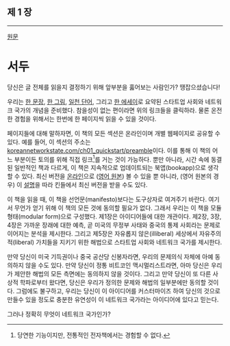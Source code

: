 ## 제 1 장
------

[원문](https://thenetworkstate.com/preamble)

# 서두

당신은 글 전체를 읽을지 결정하기 위해 앞부분을 훓어보는 사람인가? 땡잡으셨습니다!

우리는 [한 문장](./one_sentence.md), [한 그림](./one_image.md), [일천 단어](./thousand_words.md), 그리고 [한 에세이](./one_essay.md)로 요약된 스타트업 사회와 네트워크 국가의 개념을 준비했다. 참을성이 없는 편이라면 위의 링크들을 클릭하라. 물론 온전한 경험을 위해서는 한번에 한 페이지씩 읽을 수 있을 것이다.

페이지들에 대해 말하자면, 이 책의 모든 섹션은 온라인이며 개별 웹페이지로 공유할 수 있다. 예를 들어, 이 섹션의 주소는 [koreannetworkstate.com/ch01_quickstart/preamble](koreannetworkstate.com/ch01_quickstart/preamble)이다. 이를 통해 이 책의 어느 부분이든 토의를 위해 직접 링크[^1]를 거는 것이 가능하다. 뿐만 아니라, 시간 속에 동결된 일반적인 책과 다르게, 이 책은 지속적으로 업데이트되는 북앱(bookapp)으로 생각할 수 있다. 최신 버전을 [온라인](koreannetworkstate.com)으로 ([영어 원본](thenetworkstate.com)) 볼 수 있을 뿐 아니라, (영어 원본의 경우) 이 [설명](thenetworkstate.com/kindle.gif)을 따라 킨들에서 최신 버전을 받을 수도 있다. 

이 책을 읽을 때, 이 책을 선언문(manifesto)보다는 도구상자로 여겨주기 바란다. 여기서 무언가 얻기 위해 이 책의 모든 것에 동의할 필요가 없다. 그래서 우리는 이 책을 모듈 형태(modular form)으로 구성했다. 제1장은 아이디어들에 대한 개관이다. 제2장, 3장, 4장은 가까운 장래에 대한 예측, 곧 미국의 무정부 사태와 중국의 통제 사회라는 문제로 이어지는 분석을 제시한다. 그리고 제5장은 자유롭지 않은(illiberal) 세상에서 자유주의적(liberal) 가치들을 지키기 위한 해법으로 스타트업 사회와 네트워크 국가를 제시한다.

만약 당신이 미국 기득권이나 중국 공산당 신봉자라면, 우리의 문제의식 자체에 아예 동의하지 않을 수도 있다. 만약 당신이 정통 비트코인 맥시멀리스트라면, 아마 당신은 우리가 제안한 해법의 모든 측면에는 동의하지 않을 것이다. 그리고 만약 당신이 또 다른 사상적 학파로부터 왔다면, 당신은 우리가 정의한 문제와 해법의 일부분에만 동의할 것이다. 그럼에도 불구하고, 우리는 당신이 이 아이디어를 커스터마이즈 하여 당신의 것으로 만들수 있을 정도로 충분한 유연성이 이 네트워크 국가라는 아이디어에 있다고 믿는다.

그러나 정확히 무엇이 네트워크 국가인가?




[^1]: 당연한 기능이지만, 전통적인 전자책에서는 경험할 수 없다.